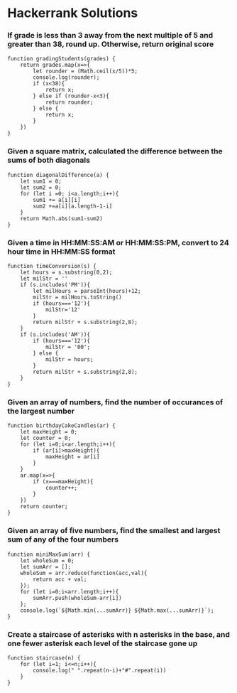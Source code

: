 # Hackerrank Solutions

### If grade is less than 3 away from the next multiple of 5 and greater than 38, round up. Otherwise, return original score
```
function gradingStudents(grades) {
    return grades.map(x=>{
        let rounder = (Math.ceil(x/5))*5;
        console.log(rounder);
        if (x<38){
            return x;
        } else if (rounder-x<3){
            return rounder;
        } else {
            return x;
        }
    })
}
```

### Given a square matrix, calculated the difference between the sums of both diagonals
```
function diagonalDifference(a) {
    let sum1 = 0;
    let sum2 = 0;
    for (let i =0; i<a.length;i++){
        sum1 += a[i][i]
        sum2 +=a[i][a.length-1-i]
    }
    return Math.abs(sum1-sum2)
}
```

### Given a time in HH:MM:SS:AM or HH:MM:SS:PM, convert to 24 hour time in HH:MM:SS format
```
function timeConversion(s) {
    let hours = s.substring(0,2);
    let milStr = ''
    if (s.includes('PM')){
        let milHours = parseInt(hours)+12;
        milStr = milHours.toString()
        if (hours==='12'){
            milStr='12'
        }
        return milStr + s.substring(2,8);
    }  
    if (s.includes('AM')){
        if (hours==='12'){
            milStr = '00';
        } else {
            milStr = hours;
        }
        return milStr + s.substring(2,8);
    }
}
```

### Given an array of numbers, find the number of occurances of the largest number
```
function birthdayCakeCandles(ar) {
    let maxHeight = 0;
    let counter = 0;
    for (let i=0;i<ar.length;i++){
        if (ar[i]>maxHeight){
            maxHeight = ar[i]
        }
    }
    ar.map(x=>{
        if (x===maxHeight){
            counter++;
        }
    })
    return counter;
}
```

### Given an array of five numbers, find the smallest and largest sum of any of the four numbers
```
function miniMaxSum(arr) {
    let wholeSum = 0;
    let sumArr = [];
    wholeSum = arr.reduce(function(acc,val){
        return acc + val;
    });
    for (let i=0;i<arr.length;i++){
        sumArr.push(wholeSum-arr[i])
    };
    console.log(`${Math.min(...sumArr)} ${Math.max(...sumArr)}`);
}
```

### Create a staircase of asterisks with n asterisks in the base, and one fewer asterisk each level of the staircase gone up
```
function staircase(n) {
    for (let i=1; i<=n;i++){
        console.log(" ".repeat(n-i)+"#".repeat(i))
    }
}
```

